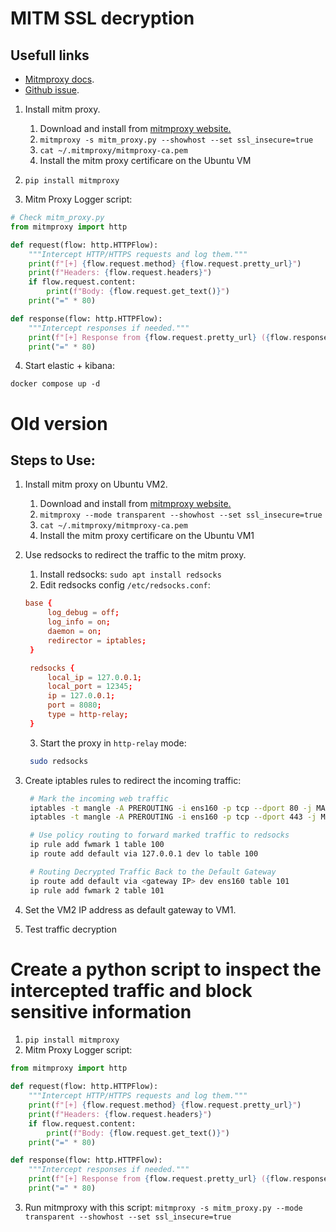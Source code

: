 # MITM SSL decryption

## Usefull links
- [Mitmproxy docs](https://docs.mitmproxy.org/stable/).
- [Github issue](https://github.com/mitmproxy/mitmproxy/issues/458).

1. Install mitm proxy.
   1. Download and install from [mitmproxy website.](https://mitmproxy.org)
   2. `mitmproxy -s mitm_proxy.py --showhost --set ssl_insecure=true`
   3. `cat ~/.mitmproxy/mitmproxy-ca.pem`
   4. Install the mitm proxy certificare on the Ubuntu VM
   
2. `pip install mitmproxy`
3. Mitm Proxy Logger script:
```python
# Check mitm_proxy.py
from mitmproxy import http

def request(flow: http.HTTPFlow):
    """Intercept HTTP/HTTPS requests and log them."""
    print(f"[+] {flow.request.method} {flow.request.pretty_url}")
    print(f"Headers: {flow.request.headers}")
    if flow.request.content:
        print(f"Body: {flow.request.get_text()}")
    print("=" * 80)

def response(flow: http.HTTPFlow):
    """Intercept responses if needed."""
    print(f"[+] Response from {flow.request.pretty_url} ({flow.response.status_code})")
    print("=" * 80)
```
4. Start elastic + kibana:
```
docker compose up -d
```


# Old version
## Steps to Use:
1. Install mitm proxy on Ubuntu VM2.
   1. Download and install from [mitmproxy website.](https://mitmproxy.org)
   2. `mitmproxy --mode transparent --showhost --set ssl_insecure=true`
   3. `cat ~/.mitmproxy/mitmproxy-ca.pem`
   4. Install the mitm proxy certificare on the Ubuntu VM1

2. Use redsocks to redirect the traffic to the mitm proxy.
   1. Install redsocks: `sudo apt install redsocks` 
   2. Edit redsocks config `/etc/redsocks.conf`:
   ```conf
   base {
        log_debug = off;
        log_info = on;
        daemon = on;
        redirector = iptables;
    }

    redsocks {
        local_ip = 127.0.0.1;
        local_port = 12345;
        ip = 127.0.0.1;
        port = 8080;
        type = http-relay;
    }
   ```
   3. Start the proxy in `http-relay` mode:
   ```bash
    sudo redsocks
   ```
3. Create iptables rules to redirect the incoming traffic:
   ```bash
    # Mark the incoming web traffic
    iptables -t mangle -A PREROUTING -i ens160 -p tcp --dport 80 -j MARK --set-mark 1
    iptables -t mangle -A PREROUTING -i ens160 -p tcp --dport 443 -j MARK --set-mark 1

    # Use policy routing to forward marked traffic to redsocks
    ip rule add fwmark 1 table 100
    ip route add default via 127.0.0.1 dev lo table 100

    # Routing Decrypted Traffic Back to the Default Gateway
    ip route add default via <gateway IP> dev ens160 table 101
    ip rule add fwmark 2 table 101
   ```

4. Set the VM2 IP address as default gateway to VM1.
5. Test traffic decryption

# Create a python script to inspect the intercepted traffic and block sensitive information
1. `pip install mitmproxy`
2. Mitm Proxy Logger script:
```python
from mitmproxy import http

def request(flow: http.HTTPFlow):
    """Intercept HTTP/HTTPS requests and log them."""
    print(f"[+] {flow.request.method} {flow.request.pretty_url}")
    print(f"Headers: {flow.request.headers}")
    if flow.request.content:
        print(f"Body: {flow.request.get_text()}")
    print("=" * 80)

def response(flow: http.HTTPFlow):
    """Intercept responses if needed."""
    print(f"[+] Response from {flow.request.pretty_url} ({flow.response.status_code})")
    print("=" * 80)
```
3. Run mitmproxy with this script:
```mitmproxy -s mitm_proxy.py --mode transparent --showhost --set ssl_insecure=true```